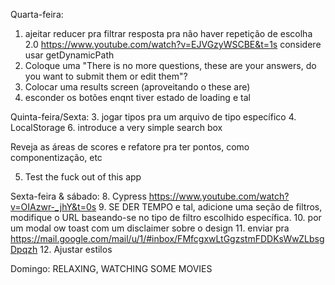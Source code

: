 
Quarta-feira:
1. ajeitar reducer pra filtrar resposta pra não haver repetição de escolha
2.0 https://www.youtube.com/watch?v=EJVGzyWSCBE&t=1s
considere usar getDynamicPath
3. Coloque uma "There is no more questions, these are your answers, do you want to submit them or edit them"?
4. Colocar uma results screen (aproveitando o these are)
5. esconder os botões enqnt tiver estado de loading e tal

Quinta-feira/Sexta:
3. jogar tipos pra um arquivo de tipo específico
4. LocalStorage
6. introduce a very simple search box

Reveja as áreas de scores e refatore pra ter pontos, como componentização, etc

5. Test the fuck out of this app

Sexta-feira & sábado:
8. Cypress https://www.youtube.com/watch?v=OIAzwr-_jhY&t=0s
9. SE DER TEMPO e tal, adicione uma seção de filtros, modifique o URL baseando-se no tipo de filtro escolhido específica.
10. por um modal ow toast com um disclaimer sobre o design
11. enviar pra https://mail.google.com/mail/u/1/#inbox/FMfcgxwLtGgzstmFDDKsWwZLbsgDpqzh
12. Ajustar estilos

Domingo: RELAXING, WATCHING SOME MOVIES